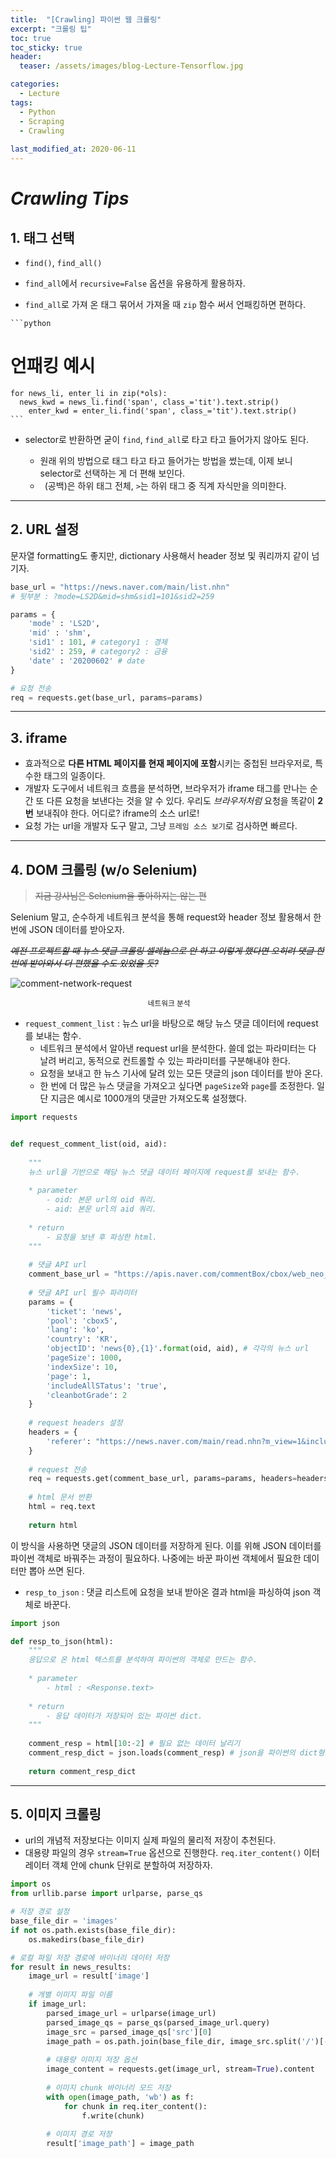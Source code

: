 ```yaml
---
title:  "[Crawling] 파이썬 웹 크롤링"
excerpt: "크롤링 팁"
toc: true
toc_sticky: true
header:
  teaser: /assets/images/blog-Lecture-Tensorflow.jpg

categories:
  - Lecture
tags:
  - Python
  - Scraping
  - Crawling
  
last_modified_at: 2020-06-11
---
```






# _Crawling Tips_





## 1. 태그 선택



*  `find()`, `find_all()` 

  *  `find_all`에서 `recursive=False` 옵션을 유용하게 활용하자.

  *  `find_all`로 가져 온 태그 묶어서 가져올 때 `zip` 함수 써서 언패킹하면 편하다.

    ```python
  # 언패킹 예시
    for news_li, enter_li in zip(*ols):
      news_kwd = news_li.find('span', class_='tit').text.strip()
        enter_kwd = enter_li.find('span', class_='tit').text.strip()
    ```
  
    

* selector로 반환하면 굳이 `find`, `find_all`로 타고 타고 들어가지 않아도 된다.

  * 원래 위의 방법으로 태그 타고 타고 들어가는 방법을 썼는데, 이제 보니 selector로 선택하는 게 더 편해 보인다.
  * ` `(공백)은 하위 태그 전체, `>`는 하위 태그 중 직계 자식만을 의미한다.

 



---





## 2. URL 설정

 문자열 formatting도 좋지만, dictionary 사용해서 header 정보 및 쿼리까지 같이 넘기자. 

```python
base_url = "https://news.naver.com/main/list.nhn" 
# 뒷부분 : ?mode=LS2D&mid=shm&sid1=101&sid2=259

params = {
    'mode' : 'LS2D',
    'mid' : 'shm',
    'sid1' : 101, # category1 : 경제
    'sid2' : 259, # category2 : 금융
    'date' : '20200602' # date
}

# 요청 전송
req = requests.get(base_url, params=params)
```





---





## 3. iframe



* 효과적으로 **다른 HTML 페이지를 현재 페이지에 포함**시키는 중첩된 브라우저로, 특수한 태그의 일종이다.
* 개발자 도구에서 네트워크 흐름을 분석하면, 브라우저가 iframe 태그를 만나는 순간 또 다른 요청을 보낸다는 것을 알 수 있다. 우리도 *브라우저처럼*  요청을 똑같이 **2번** 보내줘야 한다. 어디로? iframe의 소스 url로!
* 요청 가는 url을 개발자 도구 말고, 그냥 `프레임 소스 보기`로 검사하면 빠르다.



---



## 4. DOM 크롤링 (w/o Selenium)

> ~~지금 강사님은 Selenium을 좋아하지는 않는 편~~



 Selenium 말고, 순수하게 네트워크 분석을 통해 request와 header 정보 활용해서 한 번에 JSON 데이터를 받아오자. 

*~~예전 프로젝트할 때 뉴스 댓글 크롤링 셀레늄으로 안 하고 이렇게 했다면 오히려 댓글 한 번에 받아와서 더 편했을 수도 있었을 듯?~~*



![comment-network-request]({{site.url}}/assets/images/comment_network_1.png)

<center><sup> 네트워크 분석 </sup></center>



* `request_comment_list` : 뉴스 url을 바탕으로 해당 뉴스 댓글 데이터에 request를 보내는 함수.
  * 네트워크 분석에서 알아낸 request url을 분석한다. 쓸데 없는 파라미터는 다 날려 버리고, 동적으로 컨트롤할 수 있는 파라미터를 구분해내야 한다.
  * 요청을 보내고 한 뉴스 기사에 달려 있는 모든 댓글의 json 데이터를 받아 온다.
  * 한 번에 더 많은 뉴스 댓글을 가져오고 싶다면 `pageSize`와 `page`를 조정한다. 일단 지금은 예시로 1000개의 댓글만 가져오도록 설정했다.

```python
import requests


def request_comment_list(oid, aid):
    
    """
    뉴스 url을 기반으로 해당 뉴스 댓글 데이터 페이지에 request를 보내는 함수.
    
    * parameter
        - oid: 본문 url의 oid 쿼리.
        - aid: 본문 url의 aid 쿼리.
    
    * return
        - 요청을 보낸 후 파싱한 html.
    """
    
    # 댓글 API url
    comment_base_url = "https://apis.naver.com/commentBox/cbox/web_neo_list_jsonp.json"
    
    # 댓글 API url 필수 파라미터
    params = {
        'ticket': 'news',
        'pool': 'cbox5',
        'lang': 'ko',
        'country': 'KR',
        'objectID': 'news{0},{1}'.format(oid, aid), # 각각의 뉴스 url
        'pageSize': 1000,
        'indexSize': 10,
        'page': 1,
        'includeAllSTatus': 'true',
        'cleanbotGrade': 2        
    }
    
    # request headers 설정
    headers = {
        'referer': "https://news.naver.com/main/read.nhn?m_view=1&includeAllCount=true&mode=LS2D&mid=shm&sid1=101&sid2=259&oid={0}&aid={1}".format(oid, aid)
    }
    
    # request 전송
    req = requests.get(comment_base_url, params=params, headers=headers)
    
    # html 문서 반환
    html = req.text
    
    return html
```





 이 방식을 사용하면 댓글의 JSON 데이터를 저장하게 된다. 이를 위해 JSON 데이터를 파이썬 객체로 바꿔주는 과정이 필요하다. 나중에는 바꾼 파이썬 객체에서 필요한 데이터만 뽑아 쓰면 된다.



* `resp_to_json` : 댓글 리스트에 요청을 보내 받아온 결과 html을 파싱하여 json 객체로 바꾼다.

```python
import json

def resp_to_json(html):
    """
    응답으로 온 html 텍스트를 분석하여 파이썬의 객체로 만드는 함수.
    
    * parameter
        - html : <Response.text>
    
    * return
        - 응답 데이터가 저장되어 있는 파이썬 dict.
    """
    
    comment_resp = html[10:-2] # 필요 없는 데이터 날리기
    comment_resp_dict = json.loads(comment_resp) # json을 파이썬의 dict형태로 변환
    
    return comment_resp_dict
```





---





## 5. 이미지 크롤링

* url의 개념적 저장보다는 이미지 실제 파일의 물리적 저장이 추천된다.
* 대용량 파일의 경우 `stream=True` 옵션으로 진행한다. `req.iter_content()` 이터레이터 객체 안에 chunk 단위로 분할하여 저장하자.



```python
import os
from urllib.parse import urlparse, parse_qs

# 저장 경로 설정
base_file_dir = 'images'
if not os.path.exists(base_file_dir):
    os.makedirs(base_file_dir)

# 로컬 파일 저장 경로에 바이너리 데이터 저장
for result in news_results:
    image_url = result['image']
    
    # 개별 이미지 파일 이름
    if image_url:
        parsed_image_url = urlparse(image_url)
        parsed_image_qs = parse_qs(parsed_image_url.query)
        image_src = parsed_image_qs['src'][0]
        image_path = os.path.join(base_file_dir, image_src.split('/')[-1])
        
        # 대용량 이미지 저장 옵션
        image_content = requests.get(image_url, stream=True).content
        
        # 이미지 chunk 바이너리 모드 저장
        with open(image_path, 'wb') as f:
            for chunk in req.iter_content():
                f.write(chunk)
        
        # 이미지 경로 저장
        result['image_path'] = image_path
```



